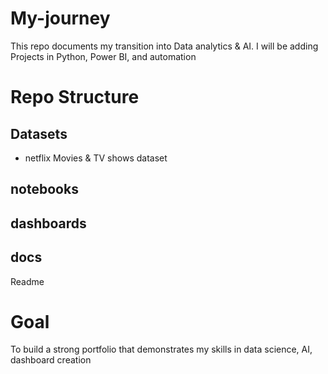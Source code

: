 # My-journey
This repo documents my transition into Data analytics & AI. I will be adding Projects in Python, Power BI, and automation

# Repo Structure
## Datasets
- netflix Movies & TV shows dataset 

## notebooks

## dashboards

## docs

Readme
# Goal
To build a strong portfolio that demonstrates my skills in data science, AI, dashboard creation 

